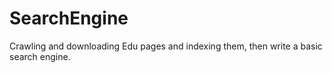 # SearchEngine
Crawling and downloading Edu pages and indexing them, then write a basic search engine.
